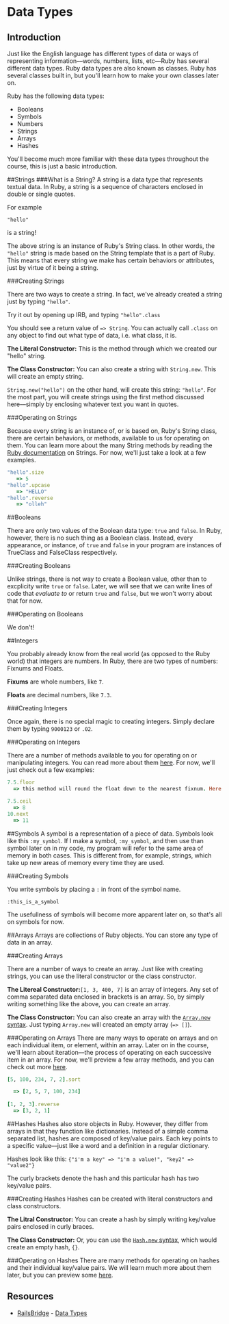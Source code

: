 # Data Types

## Introduction

Just like the English language has different types of data or ways of representing information––words, numbers, lists, etc––Ruby has several different data types. Ruby data types are also known as classes. Ruby has several classes built in, but you'll learn how to make your own classes later on. 

Ruby has the following data types:

* Booleans
* Symbols
* Numbers
* Strings
* Arrays
* Hashes

You'll become much more familiar with these data types throughout the course, this is just a basic introduction. 

##Strings
###What is a String?
A string is a data type that represents textual data. In Ruby, a string is a sequence of characters enclosed in double or single quotes. 

For example

`"hello"`

is a string!

The above string is an instance of Ruby's String class. In other words, the `"hello"` string is made based on the String template that is a part of Ruby. This means that every string we make has certain behaviors or attributes, just by virtue of it being a string. 

###Creating Strings

There are two ways to create a string. In fact, we've already created a string just by typing `"hello"`. 

Try it out by opening up IRB, and typing `"hello".class` 

You should see a return value of ` => String `. You can actually call `.class` on any object to find out what type of data, i.e. what class, it is. 

**The Literal Constructor:** This is the method through which we created our "hello" string. 

**The Class Constructor:** You can also create a string with `String.new`. This will create an empty string. 

`String.new("hello")` on the other hand, will create this string: `"hello"`. For the most part, you will create strings using the first method discussed here––simply by enclosing whatever text you want in quotes. 

###Operating on Strings

Because every string is an instance of, or is based on, Ruby's String class, there are certain behaviors, or methods, available to us for operating on them. You can learn more about the many String methods by reading the [Ruby documentation](http://ruby-doc.org/core-2.2.0/String.html) on Strings. For now, we'll just take a look at a few examples. 

```ruby
"hello".size 
   => 5
"hello".upcase
   => "HELLO"
"hello".reverse
   => "olleh"
```

##Booleans

There are only two values of the Boolean data type: `true` and `false`. In Ruby, however, there is no such thing as a Boolean class. Instead, every appearance, or instance, of `true` and `false` in your program are instances of TrueClass and FalseClass respectively. 

###Creating Booleans

Unlike strings, there is not way to create a Boolean value, other than to excplicity write `true` or `false`. Later, we will see that we can write lines of code that *evaluate to* or return `true` and `false`, but we won't worry about that for now. 	

###Operating on Booleans

We don't! 

##Integers

You probably already know from the real world (as opposed to the Ruby world) that integers are numbers. In Ruby, there are two types of numbers: Fixnums and Floats. 

**Fixums** are whole numbers, like `7`. 

**Floats** are decimal numbers, like `7.3`. 

###Creating Integers

Once again, there is no special magic to creating integers. Simply declare them by typing `9000123` or `.02`. 

###Operating on Integers

There are a number of methods available to you for operating on or manipulating integers. You can read more about them [here](http://ruby-doc.org/core-2.2.0/Integer.html). For now, we'll just check out a few examples: 

```ruby
7.5.floor
  => this method will round the float down to the nearest fixnum. Here it will return 7

7.5.ceil
  => 8
10.next
  => 11
```

##Symbols
A symbol is a representation of a piece of data. Symbols look like this `:my_symbol`. If I make a symbol, `:my_symbol`, and then use than symbol later on in my code, my program will refer to the same area of memory in both cases. This is different from, for example, strings, which take up new areas of memory every time they are used. 

###Creating Symbols

You write symbols by placing a `:` in front of the symbol name. 

`:this_is_a_symbol`

The usefullness of symbols will become more apparent later on, so that's all on symbols for now. 

##Arrays
Arrays are collections of Ruby objects. You can store any type of data in an array. 

###Creating Arrays

There are a number of ways to create an array. Just like with creating strings, you can use the literal constructor or the class constructor. 

**The Litereal Constructor:**`[1, 3, 400, 7]` is an array of integers. Any set of comma separated data enclosed in brackets is an array. So, by simply writing something like the above, you can create an array. 

**The Class Constructor:** You can also create an array with the [`Array.new` syntax](http://ruby-doc.org/core-2.2.0/Array.html). Just typing `Array.new` will created an empty array (`=> []`). 

###Operating on Arrays
There are many ways to operate on arrays and on each individual item, or element, within an array. Later on in the course, we'll learn about iteration––the process of operating on each successive item in an array. For now, we'll preview a few array methods, and you can check out more [here](http://ruby-doc.org/core-2.2.0/Array.html). 

```ruby
[5, 100, 234, 7, 2].sort

  => [2, 5, 7, 100, 234]
  
[1, 2, 3].reverse
  => [3, 2, 1]
```
##Hashes
Hashes also store objects in Ruby. However, they differ from arrays in that they function like dictionaries. Instead of a simple comma separated list, hashes are composed of key/value pairs. Each key points to a specific value––just like a word and a definition in a regular dictionary. 

Hashes look like this: 
`{"i'm a key" => "i'm a value!", "key2" => "value2"}`

The curly brackets denote the hash and this particular hash has two key/value pairs. 

###Creating Hashes
Hashes can be created with literal constructors and class constructors. 

**The Litral Constructor:** You can create a hash by simply writing key/value pairs enclosed in curly braces. 

**The Class Constructor:** Or, you can use the [`Hash.new` syntax](http://ruby-doc.org/core-2.2.0/Hash.html), which would create an empty hash, `{}`. 

###Operating on Hashes
There are many methods for operating on hashes and their individual key/value pairs. We will learn much more about them later, but you can preview some [here](http://ruby-doc.org/core-2.2.0/Hash.html). 



## Resources
* [RailsBridge](http://docs.railsbridge.org) - [Data Types](http://docs.railsbridge.org/ruby/datatypes)
